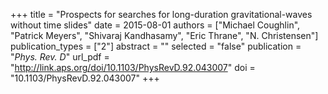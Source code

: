+++
title = "Prospects for searches for long-duration gravitational-waves without time slides"
date = 2015-08-01
authors = ["Michael Coughlin", "Patrick Meyers", "Shivaraj Kandhasamy", "Eric Thrane", "N. Christensen"]
publication_types = ["2"]
abstract = ""
selected = "false"
publication = "*Phys. Rev. D*"
url_pdf = "http://link.aps.org/doi/10.1103/PhysRevD.92.043007"
doi = "10.1103/PhysRevD.92.043007"
+++

